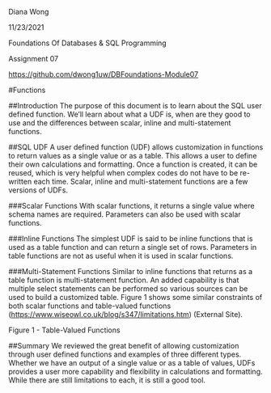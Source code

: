 Diana Wong


11/23/2021

Foundations Of Databases & SQL Programming

Assignment 07	

https://github.com/dwong1uw/DBFoundations-Module07
 
#Functions	

##Introduction
The purpose of this document is to learn about the SQL user defined function. We’ll learn about what a UDF is, when are they good to use and the differences between scalar, inline and multi-statement functions.

##SQL UDF
A user defined function (UDF) allows customization in functions to return values as a single value or as a table.  This allows a user to define their own calculations and formatting. Once a function is created, it can be reused, which is very helpful when complex codes do not have to be re-written each time. Scalar, inline and multi-statement functions are a few versions of UDFs. 

###Scalar Functions
With scalar functions, it returns a single value where schema names are required. Parameters can also be used with scalar functions.

###Inline Functions
The simplest UDF is said to be inline functions that is used as a table function and can return a single set of rows. Parameters in table functions are not as useful when it is used in scalar functions.

###Multi-Statement Functions
Similar to inline functions that returns as a table function is multi-statement function. An added capability is that multiple select statements can be performed so various sources can be used to build a customized table. Figure 1 shows some similar constraints of both scalar functions and table-valued functions (https://www.wiseowl.co.uk/blog/s347/limitations.htm) (External Site).
 
Figure 1 - Table-Valued Functions

##Summary
We reviewed the great benefit of allowing customization through user defined functions and examples of three different types. Whether we have an output of a single value or as a table of values, UDFs provides a user more capability and flexibility in calculations and formatting. While there are still limitations to each, it is still a good tool. 

